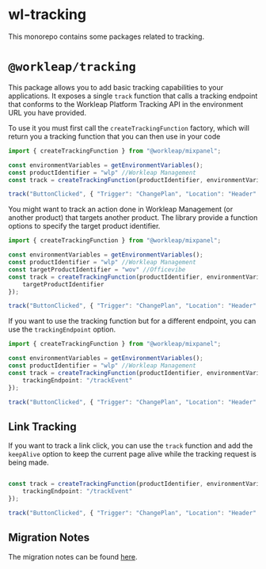 # wl-tracking

This monorepo contains some packages related to tracking.

# `@workleap/tracking`

This package allows you to add basic tracking capabilities to your applications. It exposes a single `track` function that calls a tracking endpoint that conforms to the Workleap Platform Tracking API in the environment URL you have provided.

To use it you must first call the `createTrackingFunction` factory, which will return you a tracking function that you can then use in your code
```ts
import { createTrackingFunction } from "@workleap/mixpanel";

const environmentVariables = getEnvironmentVariables();
const productIdentifier = "wlp" //Workleap Management
const track = createTrackingFunction(productIdentifier, environmentVariables.navigationApiBaseUrl);

track("ButtonClicked", { "Trigger": "ChangePlan", "Location": "Header" });
```

You might want to track an action done in Workleap Management (or another product) that targets another product. The library provide a function options to specify the target product identifier.
```ts
import { createTrackingFunction } from "@workleap/mixpanel";

const environmentVariables = getEnvironmentVariables();
const productIdentifier = "wlp" //Workleap Management
const targetProductIdentifier = "wov" //Officevibe
const track = createTrackingFunction(productIdentifier, environmentVariables.navigationApiBaseUrl, {
    targetProductIdentifier
});

track("ButtonClicked", { "Trigger": "ChangePlan", "Location": "Header" });
```

If you want to use the tracking function but for a different endpoint, you can use the `trackingEndpoint` option.
```ts
import { createTrackingFunction } from "@workleap/mixpanel";

const environmentVariables = getEnvironmentVariables();
const productIdentifier = "wlp" //Workleap Management
const track = createTrackingFunction(productIdentifier, environmentVariables.navigationApiBaseUrl, {
    trackingEndpoint: "/trackEvent"
});

track("ButtonClicked", { "Trigger": "ChangePlan", "Location": "Header" });
```

## Link Tracking

If you want to track a link click, you can use the `track` function and add the `keepAlive` option to keep the current page alive while the tracking request is being made.

```ts

const track = createTrackingFunction(productIdentifier, environmentVariables.navigationApiBaseUrl, {
    trackingEndpoint: "/trackEvent"
});

track("ButtonClicked", { "Trigger": "ChangePlan", "Location": "Header" }, { keepAlive: true });
```

## Migration Notes

The migration notes can be found [here](./MIGRATION_NOTES.md).
